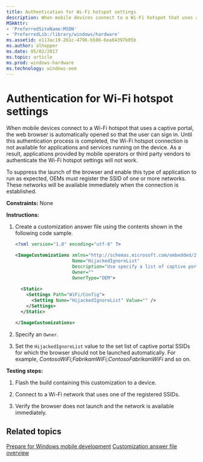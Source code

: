 ```yaml
---
title: Authentication for Wi-Fi hotspot settings
description: When mobile devices connect to a Wi-Fi hotspot that uses a captive portal, the web browser is automatically opened so that the user can sign in.
MSHAttr:
- 'PreferredSiteName:MSDN'
- 'PreferredLib:/library/windows/hardware'
ms.assetid: e113ac19-261c-4796-b586-6ea64397b05b
ms.author: alhopper
ms.date: 05/02/2017
ms.topic: article
ms.prod: windows-hardware
ms.technology: windows-oem
---
```


# Authentication for Wi-Fi hotspot settings


When mobile devices connect to a Wi-Fi hotspot that uses a captive portal, the web browser is automatically opened so that the user can sign in. Until this authentication process is completed, the Wi-Fi hotspot connection is not available for applications and services running on the device. As a result, applications provided by mobile operators or third party vendors to authenticate the Wi-Fi hotspot settings will not work.

To suppress the launch of the browser and enable this type of application to run as expected, OEMs must register the SSID of one or more networks. These networks will be available immediately when the connection is established.

<a href="" id="constraints---none"></a>**Constraints:** None  

<a href="" id="instructions-"></a>**Instructions:**  
1.  Create a customization answer file using the contents shown in the following code sample.

    ```XML
    <?xml version="1.0" encoding="utf-8" ?>  

    <ImageCustomizations xmlns="http://schemas.microsoft.com/embedded/2004/10/ImageUpdate"  
                         Name="HijackedIgnoreList"  
                         Description="Use specify a list of captive portal SSIDs for which browser should not be launched automatically."  
                         Owner=""  
                         OwnerType="OEM"> 
      
      <Static>  
        <Settings Path="WiFi/Config">  
          <Setting Name="HijackedIgnoreList" Value="" />  
        </Settings>  
      </Static>

    </ImageCustomizations>
    ```

2.  Specify an `Owner`.

3.  Set the `HijackedIgnoreList` value to the set list of captive portal SSIDs for which the browser should not be launched automatically. For example, *ContosoWiFi;FabrikamWiFi;ContosoFabrikamWiFi* and so on.

<a href="" id="testing-steps-"></a>**Testing steps:**  
1.  Flash the build containing this customization to a device.

2.  Connect to a Wi-Fi network that uses one of the registered SSIDs.

3.  Verify the browser does not launch and the network is available immediately.

## Related topics

[Prepare for Windows mobile development](https://docs.microsoft.com/en-us/windows-hardware/manufacture/mobile/preparing-for-windows-mobile-development)
[Customization answer file overview](https://docs.microsoft.com/en-us/windows-hardware/customize/mobile/mcsf/customization-answer-file)